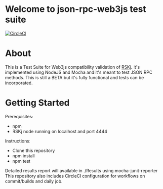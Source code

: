 # Welcome to json-rpc-web3js test suite
[![CircleCI](https://circleci.com/gh/iovlabs-qa/json-rpc-web3js/tree/master.svg?style=svg)](https://circleci.com/gh/iovlabs-qa/json-rpc-web3js/tree/master)



# About
This is a Test Suite for Web3js compatibility validation of [RSKj](https://github.com/rsksmart/rskj).
It's implemented using NodeJS and Mocha and it's meant to test JSON RPC methods.
This is still a BETA but it's fully functional and tests can be incorporated.


# Getting Started
Prerequisites:
- npm 
- RSKj node running on localhost and port 4444

Instructions:
- Clone this repository
- npm install
- npm test

Detailed results report will available in ./Results using mocha-junit-reporter
This repository also includes CircleCI configuration for workflows on commit/builds and daily job.
